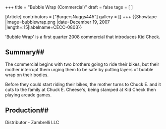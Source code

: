 +++
title = "Bubble Wrap (Commercial)"
draft = false
tags = [ ]

[Article]
contributors = ["BurgersNuggs445"]
gallery = []
+++
{{Showtape
|image=bubblewrap.png
|date=December 19, 2007
|length=:15|labelname=CECC-0803}}

'Bubble Wrap' is a first quarter 2008 commercial that introduces Kid Check.

## Summary## 
The commercial begins with two brothers going to ride their bikes, but their mother interrupt them urging them to be safe by putting layers of bubble wrap on their bodies.

Before they could start riding their bikes, the mother turns to Chuck E.  and it cuts to the family at Chuck E. Cheese's, being stamped at Kid Check then playing arcade games.

## Production## 
Distributor - Zambrelli LLC